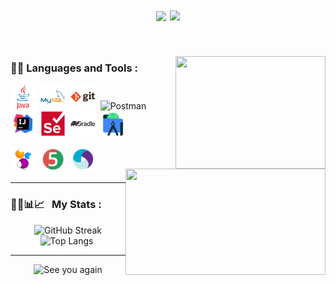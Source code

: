 <span id="header" align="center">
  <h1>
    <img src="https://i.ibb.co/k8TJ6fF/well1.gif" align="center" width="350"/> 
    <img src="https://media.giphy.com/media/hvRJCLFzcasrR4ia7z/giphy.gif" width="30px">
  </h1>
</span>
<p align="center"><img src="https://komarev.com/ghpvc/?username=CostaVaryn&style=flat-square&color=blueviolet" alt=""></p>

<img src="https://mir-s3-cdn-cf.behance.net/project_modules/max_1200/942fdf48222763.5891fd792ead0.gif" align="right" width="240" height="180"/>
<img src="https://thumbs.gfycat.com/DesertedEarlyAnnelida-size_restricted.gif" align="right" width="320" height="170"/>


### :man_technologist: Languages and Tools :

<p>
<img src="https://github.com/devicons/devicon/blob/master/icons/java/java-original-wordmark.svg" title="Java" alt="Java" width="40" height="40"/>&nbsp;
<img src="https://github.com/devicons/devicon/blob/master/icons/mysql/mysql-original-wordmark.svg" title="MySQL"  alt="MySQL" width="40" height="40"/>&nbsp;
  <img src="https://github.com/devicons/devicon/blob/master/icons/git/git-original-wordmark.svg" title="Git" alt="Git" width="40" height="40"/>&nbsp;
<img src="https://www.vectorlogo.zone/logos/getpostman/getpostman-icon.svg" title="Postman"  alt="Postman" width="40" height="40"/>&nbsp;
  <img src="https://github.com/igor-QA/igor-QA/blob/main/logo/Intelij_IDEA.svg" title="IDEA" alt="IDEA" width="40" height="40"/>&nbsp;
<img src="https://github.com/devicons/devicon/blob/master/icons/selenium/selenium-original.svg" title="Selenium"  alt="Selenium" width="40" height="40"/>&nbsp;
<img src="https://github.com/devicons/devicon/blob/master/icons/gradle/gradle-plain-wordmark.svg" title="Gradle"  alt="Gradle" width="40" height="40"/>&nbsp;
<img src="https://github.com/devicons/devicon/blob/master/icons/androidstudio/androidstudio-original.svg" title="AndroidStudio" alt="AndroidStudio" width="40" height="40"/>&nbsp;
  
<img src="https://github.com/igor-QA/igor-QA/blob/main/logo/Selenide.svg" title="Selenide" alt="Selenide" width="40" height="40"/>&nbsp;
<img src="https://github.com/igor-QA/igor-QA/blob/main/logo/JUnit5.svg" title="JUnit5" alt="JUnit5" width="40" height="40"/>&nbsp;
<img src="https://github.com/igor-QA/igor-QA/blob/main/logo/Appium.svg" title="Appium" alt="Appium" width="40" height="40"/>&nbsp;
</p>

---

### 👨‍💼📊📈 &nbsp; My Stats :

<p align="center">
    <a> <img width=50% title="GitHub Streak" src="http://github-readme-streak-stats.herokuapp.com?user=CostaVaryn&theme=buefy"></a>
    <a> <img width=36% title="Top Langs" src="https://github-readme-stats.vercel.app/api/top-langs/?username=CostaVaryn&layout=compact&theme=buefy"></a>&nbsp;
</p>

---

<p align="center">
    <img title="See you again" src="https://readme-typing-svg.herokuapp.com/?color=ba79ff&font=montserrat-medium&size=20&center=true&vCenter=true&lines=See+you+again">
</p>
